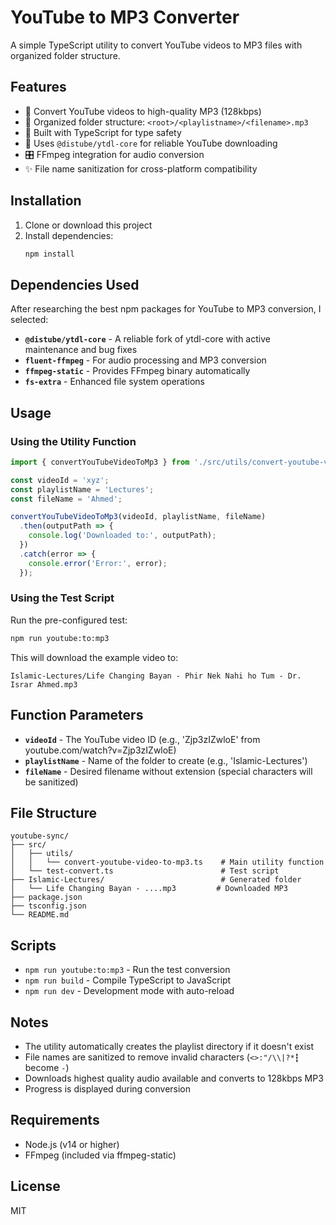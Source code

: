 # YouTube to MP3 Converter

A simple TypeScript utility to convert YouTube videos to MP3 files with organized folder structure.

## Features

- 🎵 Convert YouTube videos to high-quality MP3 (128kbps)
- 📁 Organized folder structure: `<root>/<playlistname>/<filename>.mp3`  
- 🔧 Built with TypeScript for type safety
- 🚀 Uses `@distube/ytdl-core` for reliable YouTube downloading
- 🎛️ FFmpeg integration for audio conversion
- ✨ File name sanitization for cross-platform compatibility

## Installation

1. Clone or download this project
2. Install dependencies:
   ```bash
   npm install
   ```

## Dependencies Used

After researching the best npm packages for YouTube to MP3 conversion, I selected:

- **`@distube/ytdl-core`** - A reliable fork of ytdl-core with active maintenance and bug fixes
- **`fluent-ffmpeg`** - For audio processing and MP3 conversion  
- **`ffmpeg-static`** - Provides FFmpeg binary automatically
- **`fs-extra`** - Enhanced file system operations

## Usage

### Using the Utility Function

```typescript
import { convertYouTubeVideoToMp3 } from './src/utils/convert-youtube-video-to-mp3';

const videoId = 'xyz';
const playlistName = 'Lectures';
const fileName = 'Ahmed';

convertYouTubeVideoToMp3(videoId, playlistName, fileName)
  .then(outputPath => {
    console.log('Downloaded to:', outputPath);
  })
  .catch(error => {
    console.error('Error:', error);
  });
```

### Using the Test Script

Run the pre-configured test:

```bash
npm run youtube:to:mp3
```

This will download the example video to:
```
Islamic-Lectures/Life Changing Bayan - Phir Nek Nahi ho Tum - Dr. Israr Ahmed.mp3
```

## Function Parameters

- **`videoId`** - The YouTube video ID (e.g., 'Zjp3zIZwloE' from youtube.com/watch?v=Zjp3zIZwloE)
- **`playlistName`** - Name of the folder to create (e.g., 'Islamic-Lectures')  
- **`fileName`** - Desired filename without extension (special characters will be sanitized)

## File Structure

```
youtube-sync/
├── src/
│   ├── utils/
│   │   └── convert-youtube-video-to-mp3.ts    # Main utility function
│   └── test-convert.ts                        # Test script
├── Islamic-Lectures/                          # Generated folder
│   └── Life Changing Bayan - ....mp3         # Downloaded MP3
├── package.json
├── tsconfig.json
└── README.md
```

## Scripts

- `npm run youtube:to:mp3` - Run the test conversion
- `npm run build` - Compile TypeScript to JavaScript
- `npm run dev` - Development mode with auto-reload

## Notes

- The utility automatically creates the playlist directory if it doesn't exist
- File names are sanitized to remove invalid characters (`<>:"/\\|?*┇` become `-`)
- Downloads highest quality audio available and converts to 128kbps MP3
- Progress is displayed during conversion

## Requirements

- Node.js (v14 or higher)
- FFmpeg (included via ffmpeg-static)

## License

MIT 